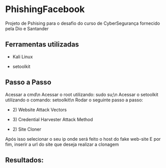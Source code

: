# PhishingFacebook
Projeto de Pshising para o desafio do curso de CyberSegurança fornecido pela Dio e Santander


<h2>Ferramentas utilizadas</h2>
<ul><li>Kali Linux</li></ul>
<ul><li>setoolkit</li></ul>

<h2>Passo a Passo</h2>
Acessar a cmd\n
Acessar o root utilizando: <bold>sudo su</bold>;\n
Acessar o setoolkit utilizando o comando: <bold>setoolkit</bold>\n
Rodar o seguinte passo a passo:
  <ul><li>2) Website Attack Vectors</li></ul>
  <ul><li>3) Credential Harvester Attack Method</li></ul>
  <ul><li>2) Site Cloner</li></ul>
Após isso selecionar o seu ip onde será feito o host do fake web-site
E por fim, inserir a url do site que deseja realizar a clonagem

<h2>Resultados:</h2>

  
